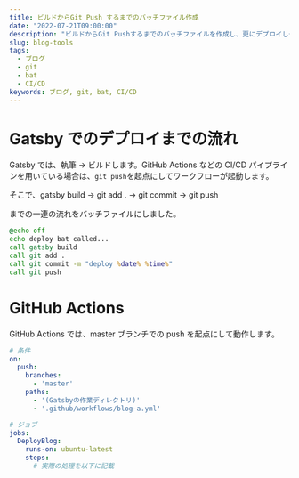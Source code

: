 ```yaml
---
title: ビルドからGit Push するまでのバッチファイル作成
date: "2022-07-21T09:00:00"
description: "ビルドからGit Pushするまでのバッチファイルを作成し、更にデプロイしやすくしました。"
slug: blog-tools
tags:
  - ブログ
  - git
  - bat
  - CI/CD
keywords: ブログ, git, bat, CI/CD
---
```


# Gatsby でのデプロイまでの流れ

Gatsby では、執筆 → ビルドします。GitHub Actions などの CI/CD パイプラインを用いている場合は、`git push`を起点にしてワークフローが起動します。

そこで、gatsby build → git add . → git commit → git push

までの一連の流れをバッチファイルにしました。

```bat
@echo off
echo deploy bat called...
call gatsby build
call git add .
call git commit -m "deploy %date% %time%"
call git push
```

# GitHub Actions

GitHub Actions では、master ブランチでの push を起点にして動作します。

```YAML
# 条件
on:
  push:
    branches:
      - 'master'
    paths:
      - '(Gatsbyの作業ディレクトリ)'
      - '.github/workflows/blog-a.yml'

# ジョブ
jobs:
  DeployBlog:
    runs-on: ubuntu-latest
    steps:
      # 実際の処理を以下に記載
```
